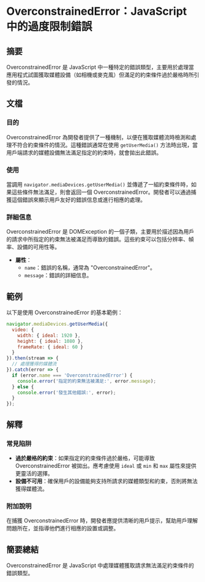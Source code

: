 <!--
Meta Description: # OverconstrainedError：JavaScript 中的過度限制錯誤 ## 摘要 OverconstrainedError 是 JavaScript 中一種特定的錯誤類型，主要用於處理當應用程式試圖獲取媒體設備（如相機或麥克風）但滿足的約束條件過於嚴格時所引發的情況。 ## 文檔 #...
Meta Keywords: overconstrainederror, error, javascript, ideal, getusermedia
-->

# OverconstrainedError：JavaScript 中的過度限制錯誤

## 摘要
OverconstrainedError 是 JavaScript 中一種特定的錯誤類型，主要用於處理當應用程式試圖獲取媒體設備（如相機或麥克風）但滿足的約束條件過於嚴格時所引發的情況。

## 文檔
### 目的
OverconstrainedError 為開發者提供了一種機制，以便在獲取媒體流時檢測和處理不符合約束條件的情況。這種錯誤通常在使用 `getUserMedia()` 方法時出現，當用戶端請求的媒體設備無法滿足指定的約束時，就會拋出此錯誤。

### 使用
當調用 `navigator.mediaDevices.getUserMedia()` 並傳遞了一組約束條件時，如果這些條件無法滿足，則會返回一個 OverconstrainedError。開發者可以通過捕獲這個錯誤來顯示用戶友好的錯誤信息或進行相應的處理。

### 詳細信息
OverconstrainedError 是 DOMException 的一個子類，主要用於描述因為用戶的請求中所指定的約束無法被滿足而導致的錯誤。這些約束可以包括分辨率、幀率、設備的可用性等。

- **屬性**：
  - `name`：錯誤的名稱，通常為 "OverconstrainedError"。
  - `message`：錯誤的詳細信息。

## 範例
以下是使用 OverconstrainedError 的基本範例：

```javascript
navigator.mediaDevices.getUserMedia({
  video: {
    width: { ideal: 1920 },
    height: { ideal: 1080 },
    frameRate: { ideal: 60 }
  }
}).then(stream => {
  // 處理獲得的媒體流
}).catch(error => {
  if (error.name === 'OverconstrainedError') {
    console.error('指定的約束無法被滿足:', error.message);
  } else {
    console.error('發生其他錯誤:', error);
  }
});
```

## 解釋
### 常見陷阱
- **過於嚴格的約束**：如果指定的約束條件過於嚴格，可能導致 OverconstrainedError 被拋出。應考慮使用 `ideal` 或 `min` 和 `max` 屬性來提供更靈活的選擇。
- **設備不可用**：確保用戶的設備能夠支持所請求的媒體類型和約束，否則將無法獲得媒體流。

### 附加說明
在捕獲 OverconstrainedError 時，開發者應提供清晰的用戶提示，幫助用戶理解問題所在，並指導他們進行相應的設置或調整。

## 簡要總結
OverconstrainedError 是 JavaScript 中處理媒體獲取請求無法滿足約束條件的錯誤類型。